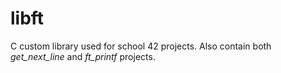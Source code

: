 # libft
C custom library used for school 42 projects.
Also contain both *get_next_line* and *ft_printf* projects.
